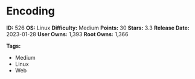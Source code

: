# Encoding

**ID:** 526
**OS:** Linux
**Difficulty:** Medium
**Points:** 30
**Stars:** 3.3
**Release Date:** 2023-01-28
**User Owns:** 1,393
**Root Owns:** 1,366

**Tags:**
- Medium
- Linux
- Web

